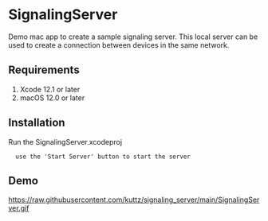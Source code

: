 
# SignalingServer

Demo mac app to create a sample signaling server. This local server can be used to create a connection between devices in the same network.



## Requirements


1. Xcode 12.1 or later
2. macOS 12.0 or later 
## Installation

Run the SignalingServer.xcodeproj

```
  use the 'Start Server' button to start the server
```
    
## Demo

https://raw.githubusercontent.com/kuttz/signaling_server/main/SignalingServer.gif
